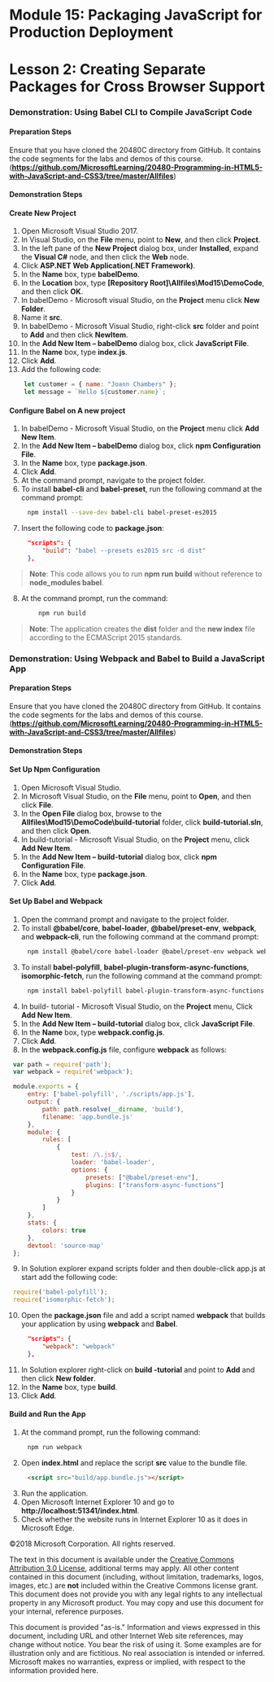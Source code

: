  # Module 15: Packaging JavaScript for Production Deployment

# Lesson 2: Creating Separate Packages for Cross Browser Support

### Demonstration: Using Babel CLI to Compile JavaScript Code

#### Preparation Steps

Ensure that you have cloned the 20480C directory from GitHub. It contains the code segments for the labs and demos of this course. (**https://github.com/MicrosoftLearning/20480-Programming-in-HTML5-with-JavaScript-and-CSS3/tree/master/Allfiles**)

#### Demonstration Steps

#### Create New Project

1. Open Microsoft Visual Studio 2017.
2. In Visual Studio, on the **File** menu, point to **New**, and then click **Project**.
3. In the left pane of the **New Project** dialog box, under **Installed**, expand the **Visual C#** node, and then click the **Web** node.
4. Click **ASP.NET Web Application(.NET Framework)**.
5. In the **Name** box, type **babelDemo**.
6.	In the **Location** box, type **[Repository Root]\Allfiles\Mod15\DemoCode**, and then click **OK**.
7. In babelDemo - Microsoft visual Studio, on the **Project** menu click **New Folder**.
8.  Name it **src**.
9.  In babelDemo - Microsoft Visual Studio, right-click **src** folder and point to **Add** and then click **NewItem**.
10.  In the **Add New Item – babelDemo** dialog box, click **JavaScript File**.
11.  In the **Name** box, type **index.js**.
12.  Click **Add**.
13.  Add the following code:
```javascript
    let customer = { name: "Joann Chambers" };
    let message = `Hello ${customer.name}`;
```

#### Configure Babel on A new project

1.	In babelDemo - Microsoft Visual Studio, on the **Project** menu click **Add New Item**.
2.	In the **Add New Item – babelDemo** dialog box, click **npm Configuration File**.
3.	In the **Name** box, type **package.json**.
4.	Click **Add**.
5.  At the command prompt, navigate to the project folder.
6.  To install **babel-cli** and **babel-preset**, run the following command at the command prompt:
   ```bash
        npm install --save-dev babel-cli babel-preset-es2015
   ```
7.  Insert the following code to **package.json**:
   ```json
        "scripts": {
            "build": "babel --presets es2015 src -d dist"
        },
   ```
>**Note**: This code allows you to run **npm run build** without reference to **node_modules babel**. 

8.  At the command prompt, run the command:
```bash
        npm run build
```
>**Note**: The application creates the **dist** folder and the **new index** file according to the ECMAScript 2015 standards.

### Demonstration: Using Webpack and Babel to Build a JavaScript App

#### Preparation Steps 

Ensure that you have cloned the 20480C directory from GitHub. It contains the code segments for the labs and demos of this course. (**https://github.com/MicrosoftLearning/20480-Programming-in-HTML5-with-JavaScript-and-CSS3/tree/master/Allfiles**)

#### Demonstration Steps

#### Set Up Npm Configuration

1.	Open Microsoft Visual Studio.
2.	In Microsoft Visual Studio, on the **File** menu, point to **Open**, and then click **File**.
3.	In the **Open File** dialog box, browse to the **Allfiles\Mod15\DemoCode\build-tutorial** folder, click **build-tutorial.sln**, and then click **Open**.
4.	In build-tutorial - Microsoft Visual Studio, on the **Project** menu, click **Add New Item**.
5. In the **Add New Item – build-tutorial** dialog box, click **npm Configuration File**.
6.	In the **Name** box, type **package.json**.
7.	Click **Add**.

#### Set Up Babel and Webpack

1.  Open the command prompt and navigate to the project folder.
2.  To install **@babel/core**, **babel-loader**, **@babel/preset-env**, **webpack**, and **webpack-cli**, run the following command at the command prompt:
   ```bash
        npm install @babel/core babel-loader @babel/preset-env webpack webpack-cli --save-dev
   ```
3.  To install **babel-polyfill**, **babel-plugin-transform-async-functions**, **isomorphic-fetch**, run the following command at the command prompt:
   ```bash
        npm install babel-polyfill babel-plugin-transform-async-functions isomorphic-fetch --save
   ```
4.  In build- tutorial - Microsoft Visual Studio, on the **Project** menu, Click **Add New Item**.
5.  In the **Add New Item – build-tutorial** dialog box, click **JavaScript File**.
6.  In the **Name** box, type **webpack.config.js**.
7.  Click **Add**.
8.  In the **webpack.config.js** file, configure **webpack** as follows:
   ```javascript
    var path = require('path');
    var webpack = require('webpack');

    module.exports = {
        entry: ['babel-polyfill', './scripts/app.js'],
        output: {
            path: path.resolve(__dirname, 'build'),
            filename: 'app.bundle.js'
        },
        module: {
            rules: [
                {
                    test: /\.js$/,
                    loader: 'babel-loader',
                    options: {
                        presets: ["@babel/preset-env"],
                        plugins: ["transform-async-functions"]
                    }
                }
            ]
        },
        stats: {
            colors: true
        },
        devtool: 'source-map'
    };
   ```
   
9.  In Solution explorer expand scripts folder and then double-click app.js at start add the following code:
   ```javascript
    require('babel-polyfill');
    require('isomorphic-fetch');
   ```
10.  Open the **package.json** file and add a script named **webpack** that builds your application by using **webpack** and **Babel**.
   ```json
        "scripts": {
            "webpack": "webpack"
        },
   ```
11.  In Solution explorer right-click on **build -tutorial** and point to **Add** and then click **New folder**.
12.  In the **Name** box, type **build**.
13.  Click **Add**.

#### Build and Run the App

1.  At the command prompt, run the following command:
   ```bash
        npm run webpack
   ```
2.  Open **index.html** and replace the script **src** value to the bundle file.
   ```html
        <script src="build/app.bundle.js"></script>
   ```
3.  Run the application.
4.  Open Microsoft Internet Explorer 10 and go to **http://localhost:51341/index.html**.
5.  Check whether the website runs in Internet Explorer 10 as it does in Microsoft Edge.

©2018 Microsoft Corporation. All rights reserved.

The text in this document is available under the  [Creative Commons Attribution 3.0 License](https://creativecommons.org/licenses/by/3.0/legalcode), additional terms may apply. All other content contained in this document (including, without limitation, trademarks, logos, images, etc.) are  **not**  included within the Creative Commons license grant. This document does not provide you with any legal rights to any intellectual property in any Microsoft product. You may copy and use this document for your internal, reference purposes.

This document is provided &quot;as-is.&quot; Information and views expressed in this document, including URL and other Internet Web site references, may change without notice. You bear the risk of using it. Some examples are for illustration only and are fictitious. No real association is intended or inferred. Microsoft makes no warranties, express or implied, with respect to the information provided here.
